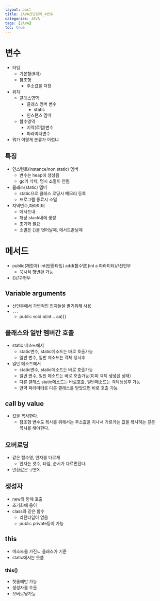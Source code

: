 ```yaml
---
layout: post
title: JAVA간단정리_4변수
categories: JAVA
tags: [JAVA]
toc: true
---
```


# 변수
- 타입
  - 기본형(8개)
  - 참조형
    - 주소값을 저장
- 위치
  - 클래스영역
    - 클래스 멤버 변수
      - static
    - 인스턴스 멤버
  - 함수영역
    - 지역(로컬)변수
    - 파라미터변수
- 뭐가 이렇게 분류가 어렵냐


## 특징
- 인스턴트(instance/non static) 멤버
  - 변수는 heap에 생성됨
  - gc가 삭제, 명시 소멸이 안됨
- 클래스(static) 멤버
  - static으로 클래스 로딩시 메모리 등록
  - 프로그램 종료시 소멸
- 지역변수,파라미터
  - 메서드내
  - 해당 stack내에 생성
  - 초기화 필요
  - 소멸은 {}을 벗어날때, 메서드끝날때


# 메서드
- public(제한자) int(반환타입) add(함수명)(int a 파라미터)//선언부
  - 묵시적 형변환 가능
- {}//구현부

## Variable arguments
- 선언부에서 가변적인 인자들을 받기위해 사용
- `...`
  - public void a(int... aa){}


## 클래스와 일반 멤버간 호출
- static 메소드에서
  - static변수, static메소드는 바로 호출가능
  - 일반 변수, 일반 메소드는 객체 생서후
- 일반 메소드에서
  - static변수, static메소드는 바로 호출가능
  - 일반 변수, 일반 메소드는 바로 호출가능(이미 객체 생성된 상태)
  - 다른 클래스 static메소드는 바로호출, 일반메소드는 객체생성후 가능
  - 만약 파라미터로 다른 클래스를 받았으면 바로 호출 가능

## call by value
- 값을 복사한다.
  - 참조형 변수도 복사를 위해서는 주소값을 지나서 가르키는 값을 복사하는 깊은 복사를 해야한다.

## 오버로딩
- 같은 함수명, 인자를 다르게
  - 인자는 갯수, 타입, 순서가 다르면된다.
- 반환값은 구분X

## 생성자
- new와 함께 호출
- 초기화에 용이
- class와 같은 함수
  - 리턴타입이 없음
  - public private등이 가능


## this
- 메소드를 가진ㄴ 클래스가 기준
- static에서는 못씀

### this()
- 첫줄에만 가능
- 생성자를 호출
- 오버로딩가능
